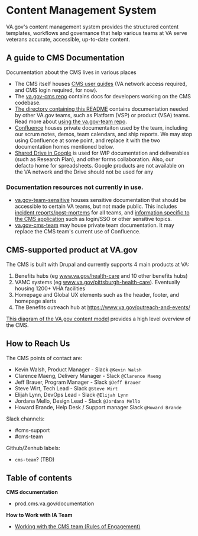 # Content Management System

VA.gov's content management system provides the structured content templates, workflows and governance that help various teams at VA serve veterans accurate, accessible, up-to-date content.

## A guide to CMS Documentation 

Documentation about the CMS lives in various places
* The CMS itself houses [CMS user guides](https://prod.cms.va.gov/documentation) (VA network access required, and CMS login required, for now). 
* The [va.gov-cms repo](https://github.com/department-of-veterans-affairs/va.gov-cms) contains docs for developers working on the CMS codebase.
* [The directory containing this README](https://github.com/department-of-veterans-affairs/va.gov-team/tree/master/platform/cms) contains documentation needed by other VA.gov teams, such as Platform (VSP) or product (VSA) teams. Read more about [using the va.gov-team repo](https://github.com/department-of-veterans-affairs/va.gov-team/blob/master/platform/working-with-vsp/orientation/repo-guidelines.md#naming-guidelines).
* [Confluence](https://va-gov.atlassian.net/wiki/spaces/VAGOV/pages/179765342/2020-2021) houses private documentaiton used by the team, including our scrum notes, demos, team calendars, and ship reports. We may stop using Confluence at some point, and replace it with the two documentation homes mentioned below.
* [Shared Drive in Google](https://drive.google.com/drive/folders/0ADx85_gnl3Y4Uk9PVA) is used for WIP documentation and deliverables (such as Research Plan), and other forms collaboration. Also, our defacto home for spreadsheets. Google products are not available on the VA network and the Drive should not be used for any 

### Documentation resources not currently in use. 

* [va.gov-team-sensitive](https://github.com/department-of-veterans-affairs/va.gov-team-sensitive) houses sensitive documentation that should be accessible to certain VA teams, but not made public. This includes [incident reports/post-mortems](https://github.com/department-of-veterans-affairs/va.gov-team-sensitive/tree/master/Postmortems) for all teams, and [information specific to the CMS application](https://github.com/department-of-veterans-affairs/va.gov-team-sensitive/tree/master/platform/cms) such as login/SSO or other sensitive topics. 
* [va.gov-cms-team](https://github.com/department-of-veterans-affairs/va.gov-cms-team) may house private team documentation. It may replace the CMS team's current use of Confluence.

## CMS-supported product at VA.gov

The CMS is built with Drupal and currently supports 4 main products at VA:
1. Benefits hubs (eg www.va.gov/health-care and 10 other benefits hubs)
1. VAMC systems (eg www.va.gov/pittsburgh-health-care). Eventually housing 1200+ VHA facilities
1. Homepage and Global UX elements such as the header, footer, and homepage alerts
1. The Benefits outreach hub at https://www.va.gov/outreach-and-events/

[This diagram of the VA.gov content model](https://github.com/department-of-veterans-affairs/va.gov-team/tree/master/platform/cms/content-model) provides a high level overview of the CMS.

## How to Reach Us

The CMS points of contact are:  
- Kevin Walsh, Product Manager - Slack `@Kevin Walsh`
- Clarence Maeng, Delivery Manager - Slack `@Clarence Maeng`
- Jeff Brauer, Program Manager - Slack `@Jeff Brauer`
- Steve Wirt, Tech Lead - Slack `@Steve Wirt`
- Elijah Lynn, DevOps Lead - Slack `@Elijah Lynn`
- Jordana Mello, Design Lead - Slack `@Jordana Mello`
- Howard Brande, Help Desk / Support manager Slack `@Howard Brande`

Slack channels:
- #cms-support 
- #cms-team

Github/Zenhub labels:
- `cms-team`? (TBD)

## Table of contents

**CMS documentation**
- prod.cms.va.gov/documentation

**How to Work with IA Team**
- [Working with the CMS team (Rules of Engagement)](working-with-cms-team.md)
